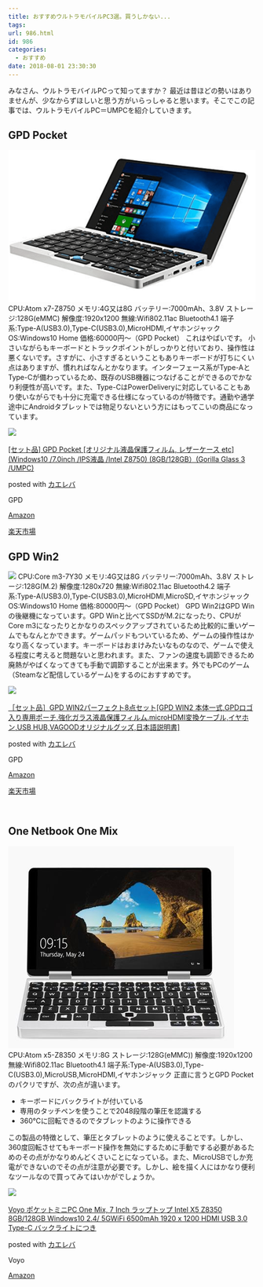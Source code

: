 ```yaml
---
title: おすすめウルトラモバイルPC3選。買うしかない...
tags:
url: 986.html
id: 986
categories:
  - おすすめ
date: 2018-08-01 23:30:30
---
```


みなさん、ウルトラモバイルPCって知ってますか？ 最近は昔ほどの勢いはありませんが、少なからずほしいと思う方がいらっしゃると思います。そこでこの記事では、ウルトラモバイルPC＝UMPCを紹介していきます。

GPD Pocket
----------

![](images/2018/07/gpdpocket.png) CPU:Atom x7-Z8750 メモリ:4G又は8G バッテリー:7000mAh、3.8V ストレージ:128G(eMMC) 解像度:1920x1200 無線:Wifi802.11ac Bluetooth4.1 端子系:Type-A(USB3.0),Type-C(USB3.0),MicroHDMI,イヤホンジャック OS:Windows10 Home 価格:60000円～（GPD Pocket） これはやばいです。 小さいながらもキーボードとトラックポイントがしっかりと付いており、操作性は悪くないです。さすがに、小さすぎるということもありキーボードが打ちにくい点はありますが、慣れればなんとかなります。インターフェース系がType-AとType-Cが備わっているため、既存のUSB機器につなげることができるのでかなり利便性が高いです。また、Type-CはPowerDeliveryに対応していることもあり使いながらでも十分に充電できる仕様になっているのが特徴です。通勤や通学途中にAndroidタブレットでは物足りないという方にはもってこいの商品になっています。

[![](https://images-fe.ssl-images-amazon.comimages/I/41Q%2ByYGiTsL._SL160_.jpg)](https://amzn.to/2n1nhDy)

[\[セット品\] GPD Pocket \[オリジナル液晶保護フィルム, レザーケース etc\] (Windows10 /7.0inch /IPS液晶 /Intel Z8750) (8GB/128GB）(Gorilla Glass 3 /UMPC)](https://amzn.to/2n1nhDy)

posted with [カエレバ](https://kaereba.com)

GPD

[Amazon](https://amzn.to/2n1nhDy)

[楽天市場](https://a.r10.to/hvXcRc)

GPD Win2
--------

![](images/2018/08/gpdwin2.png) CPU:Core m3-7Y30 メモリ:4G又は8G バッテリー:7000mAh、3.8V ストレージ:128G(M.2) 解像度:1280x720 無線:Wifi802.11ac Bluetooth4.2 端子系:Type-A(USB3.0),Type-C(USB3.0),MicroHDMI,MicroSD,イヤホンジャック OS:Windows10 Home 価格:80000円～（GPD Pocket） GPD Win2はGPD Winの後継機になっています。GPD Winと比べてSSDがM.2になったり、CPUがCore m3になったりとかなりのスペックアップされているため比較的に重いゲームでもなんとかできます。ゲームパッドもついているため、ゲームの操作性はかなり高くなっています。キーボードはおまけみたいなものなので、ゲームで使える程度に考えると問題ないと思われます。また、ファンの速度も調節できるため廃熱がやばくなってきても手動で調節することが出来ます。外でもPCのゲーム（Steamなど配信しているゲーム)をするのにおすすめです。  

[![](https://images-fe.ssl-images-amazon.comimages/I/51MThnxL5VL._SL160_.jpg)](https://www.amazon.co.jp/exec/obidos/ASIN/B07DVZDHFY/yonedayuto-22/)

[［セット品］GPD WIN2パーフェクト8点セット\[GPD WIN2 本体一式,GPDロゴ入り専用ポーチ,強化ガラス液晶保護フィルム.microHDMI変換ケーブル,イヤホン,USB HUB,VAGOODオリジナルグッズ,日本語説明書\]](https://amzn.to/2v8BZgK)

posted with [カエレバ](https://kaereba.com)

GPD

[Amazon](https://amzn.to/2v8BZgK)

[楽天市場](https://a.r10.to/hzqlP0)

 

One Netbook One Mix
-------------------

![](images/2018/08/One-Netbook-One-Mix.png) CPU:Atom x5-Z8350 メモリ:8G ストレージ:128G(eMMC)) 解像度:1920x1200 無線:Wifi802.11ac Bluetooth4.1 端子系:Type-A(USB3.0),Type-C(USB3.0),MicroUSB,MicroHDMI,イヤホンジャック 正直に言うとGPD Pocketのパクリですが、次の点が違います。

*   キーボードにバックライトが付いている
*   専用のタッチペンを使うことで2048段階の筆圧を認識する
*   360℃に回転できるのでタブレットのように操作できる

この製品の特徴として、筆圧とタブレットのように使えることです。しかし、360度回転させてもキーボード操作を無効にするために手動でする必要があるためのその点がかなりめんどくさいことになっている。また、MicroUSBでしか充電ができないのでその点が注意が必要です。しかし、絵を描く人にはかなり便利なツールなので買ってみてはいかがでしょうか。

[![](https://images-fe.ssl-images-amazon.comimages/I/51sN6MulDTL._SL160_.jpg)](https://amzn.to/2O146oU)

[Voyo ポケットミニPC One Mix, 7 Inch ラップトップ Intel X5 Z8350 8GB/128GB Windows10 2.4/ 5GWiFi 6500mAh 1920 x 1200 HDMI USB 3.0 Type-C バックライトにつき](https://www.amazon.co.jp/exec/obidos/ASIN/B07F9ZD3TZ/yonedayuto-22/)

posted with [カエレバ](https://kaereba.com)

Voyo

[Amazon](https://amzn.to/2O146oU)